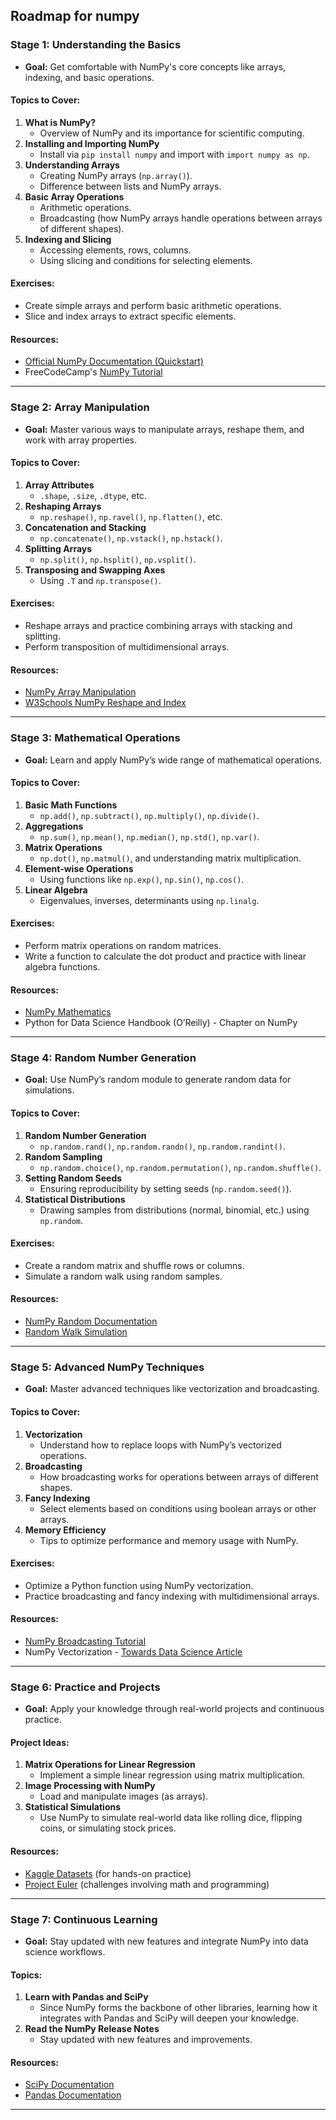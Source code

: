Roadmap for numpy
---

### **Stage 1: Understanding the Basics**
- **Goal:** Get comfortable with NumPy's core concepts like arrays, indexing, and basic operations.

#### Topics to Cover:
1. **What is NumPy?**
   - Overview of NumPy and its importance for scientific computing.
2. **Installing and Importing NumPy**
   - Install via `pip install numpy` and import with `import numpy as np`.
3. **Understanding Arrays**
   - Creating NumPy arrays (`np.array()`).
   - Difference between lists and NumPy arrays.
4. **Basic Array Operations**
   - Arithmetic operations.
   - Broadcasting (how NumPy arrays handle operations between arrays of different shapes).
5. **Indexing and Slicing**
   - Accessing elements, rows, columns.
   - Using slicing and conditions for selecting elements.

#### Exercises:
- Create simple arrays and perform basic arithmetic operations.
- Slice and index arrays to extract specific elements.

#### Resources:
- [Official NumPy Documentation (Quickstart)](https://numpy.org/doc/stable/user/quickstart.html)
- FreeCodeCamp's [NumPy Tutorial](https://www.youtube.com/watch?v=QUT1VHiLmmI)

---

### **Stage 2: Array Manipulation**
- **Goal:** Master various ways to manipulate arrays, reshape them, and work with array properties.

#### Topics to Cover:
1. **Array Attributes**
   - `.shape`, `.size`, `.dtype`, etc.
2. **Reshaping Arrays**
   - `np.reshape()`, `np.ravel()`, `np.flatten()`, etc.
3. **Concatenation and Stacking**
   - `np.concatenate()`, `np.vstack()`, `np.hstack()`.
4. **Splitting Arrays**
   - `np.split()`, `np.hsplit()`, `np.vsplit()`.
5. **Transposing and Swapping Axes**
   - Using `.T` and `np.transpose()`.

#### Exercises:
- Reshape arrays and practice combining arrays with stacking and splitting.
- Perform transposition of multidimensional arrays.

#### Resources:
- [NumPy Array Manipulation](https://numpy.org/doc/stable/reference/routines.array-manipulation.html)
- [W3Schools NumPy Reshape and Index](https://www.w3schools.com/python/numpy/numpy_array_reshape.asp)

---

### **Stage 3: Mathematical Operations**
- **Goal:** Learn and apply NumPy’s wide range of mathematical operations.

#### Topics to Cover:
1. **Basic Math Functions**
   - `np.add()`, `np.subtract()`, `np.multiply()`, `np.divide()`.
2. **Aggregations**
   - `np.sum()`, `np.mean()`, `np.median()`, `np.std()`, `np.var()`.
3. **Matrix Operations**
   - `np.dot()`, `np.matmul()`, and understanding matrix multiplication.
4. **Element-wise Operations**
   - Using functions like `np.exp()`, `np.sin()`, `np.cos()`.
5. **Linear Algebra**
   - Eigenvalues, inverses, determinants using `np.linalg`.

#### Exercises:
- Perform matrix operations on random matrices.
- Write a function to calculate the dot product and practice with linear algebra functions.

#### Resources:
- [NumPy Mathematics](https://numpy.org/doc/stable/reference/routines.math.html)
- Python for Data Science Handbook (O’Reilly) - Chapter on NumPy

---

### **Stage 4: Random Number Generation**
- **Goal:** Use NumPy’s random module to generate random data for simulations.

#### Topics to Cover:
1. **Random Number Generation**
   - `np.random.rand()`, `np.random.randn()`, `np.random.randint()`.
2. **Random Sampling**
   - `np.random.choice()`, `np.random.permutation()`, `np.random.shuffle()`.
3. **Setting Random Seeds**
   - Ensuring reproducibility by setting seeds (`np.random.seed()`).
4. **Statistical Distributions**
   - Drawing samples from distributions (normal, binomial, etc.) using `np.random`.

#### Exercises:
- Create a random matrix and shuffle rows or columns.
- Simulate a random walk using random samples.

#### Resources:
- [NumPy Random Documentation](https://numpy.org/doc/stable/reference/random/index.html)
- [Random Walk Simulation](https://towardsdatascience.com/random-walks-with-python-842098160c6)

---

### **Stage 5: Advanced NumPy Techniques**
- **Goal:** Master advanced techniques like vectorization and broadcasting.

#### Topics to Cover:
1. **Vectorization**
   - Understand how to replace loops with NumPy’s vectorized operations.
2. **Broadcasting**
   - How broadcasting works for operations between arrays of different shapes.
3. **Fancy Indexing**
   - Select elements based on conditions using boolean arrays or other arrays.
4. **Memory Efficiency**
   - Tips to optimize performance and memory usage with NumPy.

#### Exercises:
- Optimize a Python function using NumPy vectorization.
- Practice broadcasting and fancy indexing with multidimensional arrays.

#### Resources:
- [NumPy Broadcasting Tutorial](https://numpy.org/doc/stable/user/basics.broadcasting.html)
- NumPy Vectorization - [Towards Data Science Article](https://towardsdatascience.com/vectorization-in-python-3b1f23a5d112)

---

### **Stage 6: Practice and Projects**
- **Goal:** Apply your knowledge through real-world projects and continuous practice.

#### Project Ideas:
1. **Matrix Operations for Linear Regression**
   - Implement a simple linear regression using matrix multiplication.
2. **Image Processing with NumPy**
   - Load and manipulate images (as arrays).
3. **Statistical Simulations**
   - Use NumPy to simulate real-world data like rolling dice, flipping coins, or simulating stock prices.

#### Resources:
- [Kaggle Datasets](https://www.kaggle.com/datasets) (for hands-on practice)
- [Project Euler](https://projecteuler.net/) (challenges involving math and programming)

---

### **Stage 7: Continuous Learning**
- **Goal:** Stay updated with new features and integrate NumPy into data science workflows.

#### Topics:
1. **Learn with Pandas and SciPy**
   - Since NumPy forms the backbone of other libraries, learning how it integrates with Pandas and SciPy will deepen your knowledge.
2. **Read the NumPy Release Notes**
   - Stay updated with new features and improvements.
   
#### Resources:
- [SciPy Documentation](https://docs.scipy.org/doc/scipy/)
- [Pandas Documentation](https://pandas.pydata.org/docs/)

---
